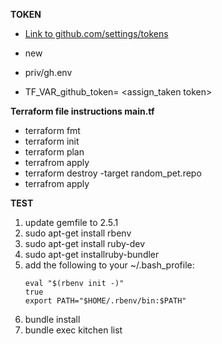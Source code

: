 **TOKEN**
- [Link to github.com/settings/tokens](https://github.com/settings/tokens)

- new
- priv/gh.env
- TF_VAR_github_token= <assign_taken token>

**Terraform file instructions main.tf**
- terraform fmt
- terraform init
- terraform plan
- terrafrom apply
- terraform destroy -target random_pet.repo
- terrafrom apply



**TEST**
1. update gemfile to 2.5.1 
2. sudo apt-get install rbenv 
3. sudo apt-get install ruby-dev 
4. sudo apt-get installruby-bundler
5. add the following to your ~/.bash_profile:
	```
	eval "$(rbenv init -)"
	true
	export PATH="$HOME/.rbenv/bin:$PATH"
	```
6. bundle install
7. bundle exec kitchen list

